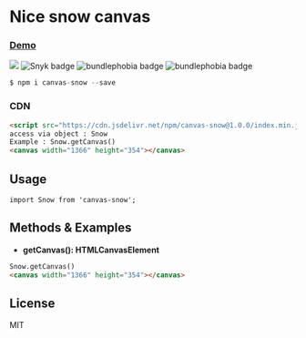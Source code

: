 # Nice snow canvas  

### [Demo](https://snow-canvas.neocities.org)

[![](https://data.jsdelivr.com/v1/package/npm/canvas-snow/badge)](https://www.jsdelivr.com/package/npm/canvas-snow) ![Snyk badge](https://snyk.io/test/github/haikelfazzani/canvas-snow/badge.svg) ![bundlephobia badge](https://badgen.net/bundlephobia/min/canvas-snow) ![bundlephobia badge](https://badgen.net/bundlephobia/minzip/canvas-snow)


```js
$ npm i canvas-snow --save
```

### CDN
```html
<script src="https://cdn.jsdelivr.net/npm/canvas-snow@1.0.0/index.min.js"></script>
access via object : Snow
Example : Snow.getCanvas()
<canvas width="1366" height="354"></canvas>
```

## Usage
```
import Snow from 'canvas-snow';
```

## Methods & Examples

- **getCanvas(): HTMLCanvasElement**    
```html
Snow.getCanvas()
<canvas width="1366" height="354"></canvas>
```

## License
MIT